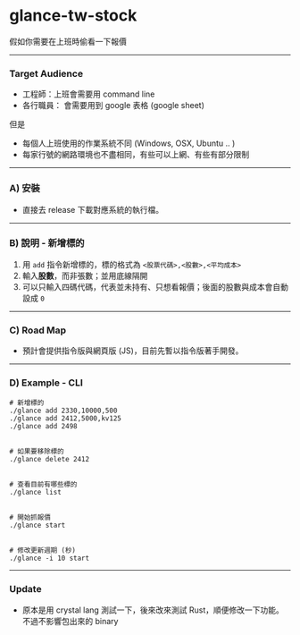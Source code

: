 # glance-tw-stock
假如你需要在上班時偷看一下報價

---
### Target Audience
- 工程師：上班會需要用 command line 
- 各行職員： 會需要用到 google 表格 (google sheet)

但是
- 每個人上班使用的作業系統不同 (Windows, OSX, Ubuntu .. )
- 每家行號的網路環境也不盡相同，有些可以上網、有些有部分限制


---

### A) 安裝
- 直接去 release 下載對應系統的執行檔。

---

### B) 說明 - 新增標的


1. 用 `add` 指令新增標的，標的格式為 `<股票代碼>,<股數>,<平均成本>`
2. 輸入**股數**，而非張數；並用底線隔開
3. 可以只輸入四碼代碼，代表並未持有、只想看報價；後面的股數與成本會自動設成 `0`

---

### C) Road Map
- 預計會提供指令版與網頁版 (JS)，目前先暫以指令版著手開發。

---

### D) Example - CLI

```
# 新增標的
./glance add 2330,10000,500
./glance add 2412,5000,kv125
./glance add 2498


# 如果要移除標的
./glance delete 2412


# 查看目前有哪些標的
./glance list


# 開始抓報價
./glance start


# 修改更新週期 (秒)
./glance -i 10 start

```

---

### Update
- 原本是用 crystal lang 測試一下，後來改來測試 Rust，順便修改一下功能。不過不影響包出來的 binary


